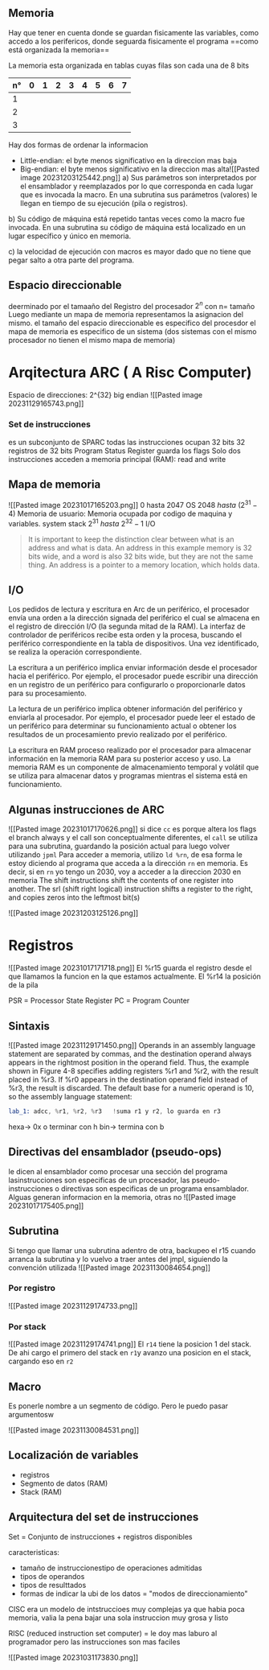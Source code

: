 ## Memoria
Hay que tener en cuenta donde se guardan fisicamente las variables, como accedo a los perifericos, donde seguarda fisicamente el programa
==como está organizada la memoria==

La memoria esta organizada en tablas cuyas filas son cada una de 8 bits

| n°  | 0   | 1   | 2   | 3   | 4   | 5   | 6   | 7   |
| --- | --- | --- | --- | --- | --- | --- | --- | --- |
| 1   |     |     |     |     |     |     |     |     |
| 2   |     |     |     |     |     |     |     |     |
| 3    |     |     |     |     |     |     |     |     |

Hay dos formas de ordenar la informacion
- Little-endian: el byte menos significativo en la direccion mas baja
- Big-endian: el byte menos significativo en la direccion mas alta![[Pasted image 20231203125442.png]]
a) Sus parámetros son interpretados por el ensamblador y reemplazados por lo que corresponda en cada lugar que es invocada la macro. En una subrutina sus parámetros (valores) le llegan en tiempo de su ejecución (pila o registros).

b) Su código de máquina está repetido tantas veces como la macro fue invocada. En una subrutina su código de máquina está localizado en un lugar específico y único en memoria.

c) la velocidad de ejecución con macros es mayor dado que no tiene que pegar salto a otra parte del programa.
## Espacio direccionable
deerminado por el tamaaño del Registro del procesador
$2^n$ con n= tamaño
Luego mediante un mapa de memoria representamos la asignacion del mismo.
el tamaño del espacio direccionable es especifico del procesdor
el mapa de memoria es especifico de un sistema (dos sistemas con el mismo procesador no tienen el mismo mapa de memoria)

# Arqitectura ARC ( A Risc Computer)
Espacio de direcciones: 2^{32}
big endian
![[Pasted image 20231129165743.png]]

### Set de instrucciones
es un subconjunto de SPARC
todas las instrucciones ocupan 32 bits
32 registros de 32 bits
Program Status Register guarda los flags
Solo dos instrucciones acceden a memoria principal (RAM): read and write

## Mapa de memoria
![[Pasted image 20231017165203.png]]
0 hasta 2047 OS
$2048 \ hasta \ (2^{31}-4)$ Memoria de usuario: Memoria ocupada por codigo de maquina y variables.  system stack
$2^{31} \ hasta \ 2^{32}-1$ I/O

>It is important to keep the distinction clear between what is an address and what is data. An address in this example memory is 32 bits wide, and a word is also 32 bits wide, but they are not the same thing. An address is a pointer to a memory location, which holds data. 

## I/O
Los pedidos de lectura y escritura en Arc de un periférico, el procesador envía una orden a la dirección signada del periférico el cual se almacena en el registro de dirección I/O (la segunda mitad de la RAM). La interfaz de controlador de periféricos recibe esta orden y la procesa, buscando el periférico correspondiente en la tabla de dispositivos. Una vez identificado, se realiza la operación correspondiente.

La escritura a un periférico implica enviar información desde el procesador hacia el periférico. Por ejemplo, el procesador puede escribir una dirección en un registro de un periférico para configurarlo o proporcionarle datos para su procesamiento.

La lectura de un periférico implica obtener información del periférico y enviarla al procesador. Por ejemplo, el procesador puede leer el estado de un periférico para determinar su funcionamiento actual o obtener los resultados de un procesamiento previo realizado por el periférico.

La escritura en RAM proceso realizado por el procesador para almacenar información en la memoria RAM para su posterior acceso y uso. La memoria RAM es un componente de almacenamiento temporal y volátil que se utiliza para almacenar datos y programas mientras el sistema está en funcionamiento.
## Algunas instrucciones de ARC 
![[Pasted image 20231017170626.png]]
si  dice `cc` es porque altera los flags
el branch always y el call son conceptualmente diferentes, el `call` se utiliza para una subrutina, guardando la posición actual para luego volver utilizando `jpml` 
Para acceder a memoria, utilizo `ld %rn`, de esa forma le estoy diciendo al programa que acceda a la dirección `rn` en memoria. Es decir, si en `rn` yo tengo un 2030, voy a acceder a la direccion 2030 en memoria
The shift instructions shift the contents of one register into another. The srl (shift right logical) instruction shifts a register to the right, and copies zeros into the leftmost bit(s)

![[Pasted image 20231203125126.png]]
# Registros
![[Pasted image 20231017171718.png]]
El %r15 guarda el registro desde el que llamamos la funcion en la que estamos actualmente. El %r14 la posición de la pila

PSR = Processor State Register 
PC = Program Counter

## Sintaxis
![[Pasted image 20231129171450.png]]
Operands in an assembly language statement are separated by commas, and the destination operand always appears in the rightmost position in the operand field. Thus, the example shown in Figure 4-8 specifies adding registers %r1 and %r2, with the result placed in %r3. If %r0 appears in the destination operand field instead of %r3, the result is discarded. The default base for a numeric operand is 10, so the assembly language statement: 
```asm
lab_1: adcc, %r1, %r2, %r3   !suma r1 y r2, lo guarda en r3
```
hexa-> 0x o terminar con h
bin-> termina con b

## Directivas del ensamblador (pseudo-ops)
le dicen al ensamblador como procesar una sección del programa
lasinstrucciones son especificas de un procesador, las pseudo-instrucciones o directivas son especificas de un programa ensamblador. 
Alguas generan informacion   en la memoria, otras no
![[Pasted image 20231017175405.png]]

## Subrutina
Si tengo que llamar una subrutina adentro de otra, backupeo el r15 cuando arranca la subrutina y lo vuelvo a traer antes del jmpl, siguiendo la convención utilizada ![[Pasted image 20231130084654.png]]
### Por registro
![[Pasted image 20231129174733.png]]
### Por stack
![[Pasted image 20231129174741.png]]
El `r14` tiene la posicion 1 del stack. De ahi cargo el primero del stack en `r1`y avanzo una posicion en el stack, cargando eso en `r2`
## Macro
Es ponerle nombre a un segmento de código. Pero le puedo pasar argumentosw

![[Pasted image 20231130084531.png]]
## Localización de variables
- registros
- Segmento de datos (RAM)
- Stack (RAM)


## Arquitectura del set de instrucciones
Set = Conjunto de instrucciones + registros disponibles

caracteristicas:
- tamaño de instruccionestipo de operaciones admitidas
- tipos de operandos
- tipos de resulttados
- formas de indicar la ubi de los datos = "modos de direccionamiento"

CISC era un modelo de intstruccioes muy complejas ya que habia poca memoria, valia la pena bajar una sola instruccion muy grosa y listo

RISC (reduced instruction set computer) = le doy mas laburo al programador pero las instrucciones son mas faciles

![[Pasted image 20231031173830.png]]



